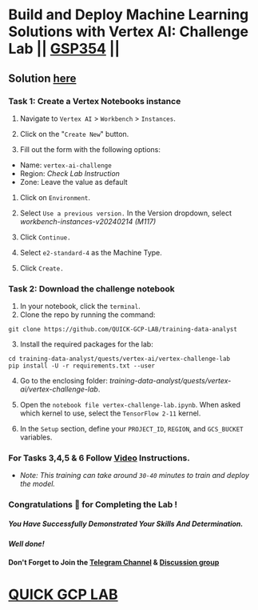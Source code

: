 # Build and Deploy Machine Learning Solutions with Vertex AI: Challenge Lab || [GSP354](https://www.cloudskillsboost.google/focuses/22019?parent=catalog) ||

## Solution [here]()

### Task 1: Create a Vertex Notebooks instance

1. Navigate to `Vertex AI` > `Workbench` > `Instances`.

2. Click on the "`Create New`" button.

3. Fill out the form with the following options:

* Name: `vertex-ai-challenge`
* Region: *Check Lab Instruction*
* Zone: Leave the value as default

1. Click on `Environment`.

2. Select `Use a previous version.` In the Version dropdown, select *workbench-instances-v20240214 (M117)*

4. Click `Continue.`

5. Select `e2-standard-4` as the Machine Type.

6. Click `Create.`

### Task 2: Download the challenge notebook

1. In your notebook, click the `terminal`.
2. Clone the repo by running the command:

```
git clone https://github.com/QUICK-GCP-LAB/training-data-analyst
```

3. Install the required packages for the lab:

```
cd training-data-analyst/quests/vertex-ai/vertex-challenge-lab
pip install -U -r requirements.txt --user
```
4. Go to the enclosing folder: *training-data-analyst/quests/vertex-ai/vertex-challenge-lab*.

5. Open the `notebook file vertex-challenge-lab.ipynb`. When asked which kernel to use, select the `TensorFlow 2-11` kernel.

6. In the `Setup` section, define your `PROJECT_ID`, `REGION`, and `GCS_BUCKET` variables.

### For Tasks 3,4,5 & 6 Follow [Video]() Instructions.

* *Note: This training can take around `30-40` minutes to train and deploy the model.*

### Congratulations 🎉 for Completing the Lab !

##### *You Have Successfully Demonstrated Your Skills And Determination.*

#### *Well done!*

#### Don't Forget to Join the [Telegram Channel](https://t.me/QuickGcpLab) & [Discussion group](https://t.me/QuickGcpLabChats)

# [QUICK GCP LAB](https://www.youtube.com/@quickgcplab)